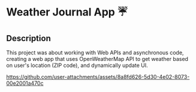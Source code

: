 # Weather Journal App ☔

## Description
This project was about working with Web APIs and asynchronous code, creating a web app that uses OpenWeatherMap API to get weather based on user's location (ZIP code), and dynamically update UI.

https://github.com/user-attachments/assets/8a8fd626-5d30-4e02-8073-00e2001a470c

